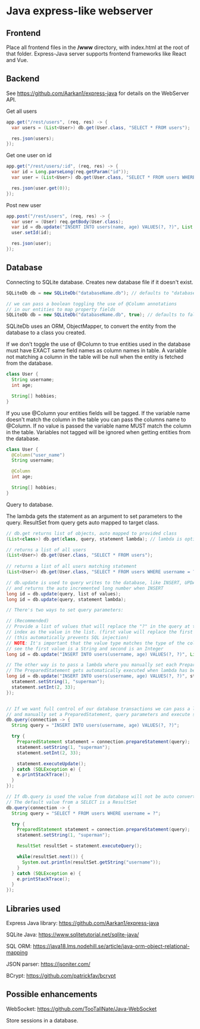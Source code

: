 # Java express-like webserver
## Frontend
Place all frontend files in the **/www** directory, with index.html at the root of that folder.
Express-Java server supports frontend frameworks like React and Vue.

## Backend
See https://github.com/Aarkan1/express-java for details on the WebServer API.

Get all users
```java
app.get("/rest/users", (req, res) -> {
  var users = (List<User>) db.get(User.class, "SELECT * FROM users");

  res.json(users);
});
```

Get one user on id
```java
app.get("/rest/users/:id", (req, res) -> {
  var id = Long.parseLong(req.getParam("id"));
  var user = (List<User>) db.get(User.class, "SELECT * FROM users WHERE id = ?", List.of(id));

  res.json(user.get(0));
});
```

Post new user
```java
app.post("/rest/users", (req, res) -> {
  var user = (User) req.getBody(User.class);
  var id = db.update("INSERT INTO users(name, age) VALUES(?, ?)", List.of(user.getName(), user.getAge()));
  user.setId(id);

  res.json(user);
});
```

## Database
Connecting to SQLite database. Creates new database file if it doesn't exist.
```java
SQLiteDb db = new SQLiteDb("databaseName.db"); // defaults to "database.db"

// we can pass a boolean toggling the use of @Column annotations 
// in our entities to map property fields
SQLiteDb db = new SQLiteDb("databaseName.db", true); // defaults to false
```

SQLiteDb uses an ORM, ObjectMapper, to convert the entity from the database to a class you created.

If we don't toggle the use of @Column to true entities used in the database must have EXACT same field names as column names in table.
A variable not matching a column in the table will be null when the entity is fetched from the database.
```java
class User {
  String username;
  int age;

  String[] hobbies;
}
```

If you use @Column your entities fields will be tagged.
If the variable name doesn't match the column in the table you can pass the columns name to @Column.
If no value is passed the variable name MUST match the column in the table.
Variables not tagged will be ignored when getting entities from the database.
```java
class User {
  @Column("user_name")
  String username;

  @Column
  int age;

  String[] hobbies;
}
```

Query to database. 

The lambda gets the statement as an argument to set parameters to the query.
ResultSet from query gets auto mapped to target class.
```java
// db.get returns list of objects, auto mapped to provided class 
(List<class>) db.get(class, query, statement lambda); // lambda is optional if prepared statement isn't needed

// returns a list of all users
(List<User>) db.get(User.class, "SELECT * FROM users");
 
// returns a list of all users matching statement
(List<User>) db.get(User.class, "SELECT * FROM users WHERE username = ?", List.of("superman"));

// db.update is used to query writes to the database, like INSERT, UPDATE and DELETE
// and returns the auto incremented long number when INSERT
long id = db.update(query, list of values); 
long id = db.update(query, statement lambda);

// There's two ways to set query parameters:

// (Recommended) 
// Provide a list of values that will replace the "?" in the query at the same
// index as the value in the list. (first value will replace the first "?", second will replace the second "?" etc..)
// (this automatically prevents SQL injection)
// NOTE: It's important that the value type matches the type of the column in database table!
// see the first value is a String and second is an Integer
long id = db.update("INSERT INTO users(username, age) VALUES(?, ?)", List.of("superman", 33));

// The other way is to pass a lambda where you manually set each PreparedStatement parameter. 
// The PreparedStatement gets automatically executed when lambda has been called.
long id = db.update("INSERT INTO users(username, age) VALUES(?, ?)", statement -> {
  statement.setString(1, "superman");
  statement.setInt(2, 33);
});


// If we want full control of our database transactions we can pass a lambda to db.query()
// and manually set a PreparedStatement, query parameters and execute statement.
db.query(connection -> {
  String query = "INSERT INTO users(username, age) VALUES(?, ?)";

  try {
    PreparedStatement statement = connection.prepareStatement(query);
    statement.setString(1, "superman");
    statement.setInt(2, 33);

    statement.executeUpdate();
  } catch (SQLException e) {
    e.printStackTrace();
  }
});

// If db.query is used the value from database will not be auto converted to a class instance.
// The default value from a SELECT is a ResultSet
db.query(connection -> {
  String query = "SELECT * FROM users WHERE username = ?";

  try {
    PreparedStatement statement = connection.prepareStatement(query);
    statement.setString(1, "superman");

    ResultSet resultSet = statement.executeQuery();

    while(resultSet.next()) {
      System.out.println(resultSet.getString("username"));
    }
  } catch (SQLException e) {
    e.printStackTrace();
  }
});
```

## Libraries used

Express Java library:
https://github.com/Aarkan1/express-java

SQLite Java: 
https://www.sqlitetutorial.net/sqlite-java/

SQL ORM: 
https://java18.lms.nodehill.se/article/java-orm-object-relational-mapping

JSON parser:
https://jsoniter.com/

BCrypt: 
https://github.com/patrickfav/bcrypt

## Possible enhancements
WebSocket: 
https://github.com/TooTallNate/Java-WebSocket

Store sessions in a database.